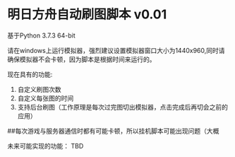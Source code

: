 # 明日方舟自动刷图脚本 v0.01

基于Python 3.7.3 64-bit

请在windows上运行模拟器，强烈建议设置模拟器窗口大小为1440x960,同时请确保模拟器不会卡顿，因为脚本是根据时间来运行的。


现在具有的功能:
  1. 自定义刷图次数
  2. 自定义每张图的时间
  3. 支持后台刷图（工作原理是每次过完图切出模拟器，点击完成后再切会之前的应用）
  
##每次游戏与服务器通信时都有可能卡顿，所以挂机脚本可能出现问题（大概

未来可能实现的功能：
TBD
